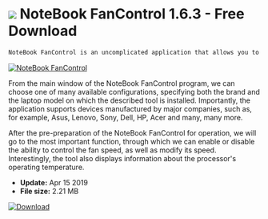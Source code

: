 # ![](https://cdn.softexe.net/static/icon/f/notebook-fancontrol-8509.png) NoteBook FanControl 1.6.3 - Free Download

```sh
NoteBook FanControl is an uncomplicated application that allows you to control the fan speed installed in your laptop.
```
[![NoteBook FanControl](https:https://tse3.explicit.bing.net/th?id=OIP.q4xUwyGjYqbzR5xbv0httgHaFF&pid=Api)](https://softexe.net/win/system/diagnostics-tests/notebook-fancontrol:heRa.html)

From the main window of the NoteBook FanControl program, we can choose one of many available configurations, specifying both the brand and the laptop model on which the described tool is installed. Importantly, the application supports devices manufactured by major companies, such as, for example, Asus, Lenovo, Sony, Dell, HP, Acer and many, many more.
 
 After the pre-preparation of the NoteBook FanControl for operation, we will go to the most important function, through which we can enable or disable the ability to control the fan speed, as well as modify its speed. Interestingly, the tool also displays information about the processor's operating temperature.


- **Update:** Apr 15 2019
- **File size:** 2.21 MB

[![Download](https://cdn.softexe.net/static/img/download.png)](https://softexe.net/win/system/diagnostics-tests/notebook-fancontrol:heRa.html)

